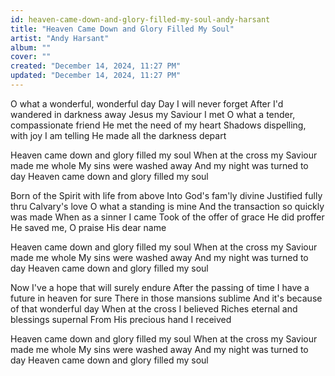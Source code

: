 ```yaml
---
id: heaven-came-down-and-glory-filled-my-soul-andy-harsant
title: "Heaven Came Down and Glory Filled My Soul"
artist: "Andy Harsant"
album: ""
cover: ""
created: "December 14, 2024, 11:27 PM"
updated: "December 14, 2024, 11:27 PM"
---
```


O what a wonderful, wonderful day
Day I will never forget
After I'd wandered in darkness away
Jesus my Saviour I met
O what a tender, compassionate friend
He met the need of my heart
Shadows dispelling, with joy I am telling
He made all the darkness depart

Heaven came down and glory filled my soul
When at the cross my Saviour made me whole
My sins were washed away
And my night was turned to day
Heaven came down and glory filled my soul

Born of the Spirit with life from above
Into God's fam'ly divine
Justified fully thru Calvary's love
O what a standing is mine
And the transaction so quickly was made
When as a sinner I came
Took of the offer of grace He did proffer
He saved me, O praise His dear name

Heaven came down and glory filled my soul
When at the cross my Saviour made me whole
My sins were washed away
And my night was turned to day
Heaven came down and glory filled my soul

Now I've a hope that will surely endure
After the passing of time
I have a future in heaven for sure
There in those mansions sublime
And it's because of that wonderful day
When at the cross I believed
Riches eternal and blessings supernal
From His precious hand I received

Heaven came down and glory filled my soul
When at the cross my Saviour made me whole
My sins were washed away
And my night was turned to day
Heaven came down and glory filled my soul